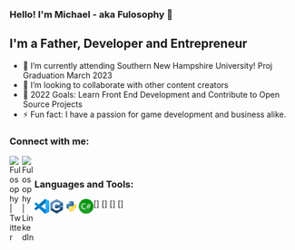 ### Hello! I'm Michael - aka Fulosophy 👋 


## I'm a Father, Developer and Entrepreneur

- 🌱 I’m currently attending Southern New Hampshire University! Proj Graduation March 2023 
- 👯 I’m looking to collaborate with other content creators
- 🥅 2022 Goals: Learn Front End Development and Contribute to Open Source Projects
- ⚡ Fun fact: I have a passion for game development and business alike.

### Connect with me:
[<img align="left" alt="Fulosophy | Twitter" width="22px" src="https://cdn.jsdelivr.net/npm/simple-icons@v3/icons/twitter.svg" />][twitter]
[<img align="left" alt="Fulosophy | LinkedIn" width="22px" src="https://cdn.jsdelivr.net/npm/simple-icons@v3/icons/linkedin.svg" />][linkedin]


<br />

### Languages and Tools:
[<img align="left" alt="Visual Studio Code" width="26px" src="https://raw.githubusercontent.com/github/explore/80688e429a7d4ef2fca1e82350fe8e3517d3494d/topics/visual-studio-code/visual-studio-code.png" />]
[<img align="left" alt="CPP" width="26px" src="https://raw.githubusercontent.com/github/explore/180320cffc25f4ed1bbdfd33d4db3a66eeeeb358/topics/cpp/cpp.png" />]
[<img align="left" alt="Python" width="26px" src="https://raw.githubusercontent.com/github/explore/80688e429a7d4ef2fca1e82350fe8e3517d3494d/topics/python/python.png" />]
[<img align="left" alt="CSharp" width="26px" src="https://raw.githubusercontent.com/github/explore/80688e429a7d4ef2fca1e82350fe8e3517d3494d/topics/csharp/csharp.png" />]
<br />
<br />


[twitter]: https://twitter.com/Fulosophyy
[linkedin]: https://linkedin.com/in/mcolandrea
